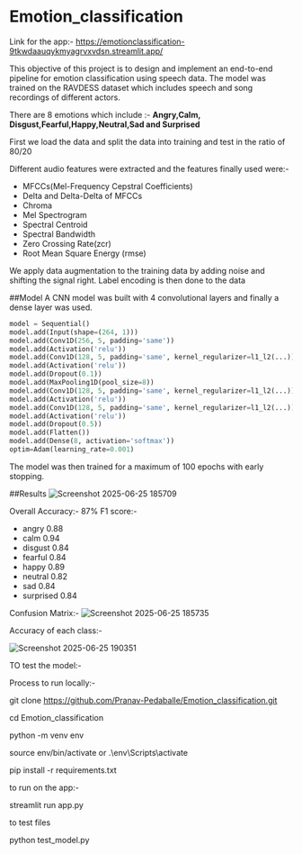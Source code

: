 # Emotion_classification
Link for the app:- https://emotionclassification-9tkwdaauqykmyagrvxvdsn.streamlit.app/

This objective of this project is to design and implement an end-to-end pipeline for emotion classification using speech data.
The model was trained on the RAVDESS dataset which includes speech and song recordings of different actors.

There are 8 emotions which include :- **Angry,Calm, Disgust,Fearful,Happy,Neutral,Sad and Surprised** 

First we load the data and split the data into training and test in the ratio of 80/20

Different audio features were extracted and the features finally used were:-
 - MFCCs(Mel-Frequency Cepstral Coefficients)
 - Delta and Delta-Delta of MFCCs
 - Chroma
 - Mel Spectrogram
 - Spectral Centroid
 - Spectral Bandwidth
 - Zero Crossing Rate(zcr)
 - Root Mean Square Energy (rmse)

We apply data augmentation to the training data by adding noise and shifting the signal right.
Label encoding is then done to the data

##Model 
A CNN model was built with 4 convolutional layers and finally a dense layer was used.

```python
model = Sequential()
model.add(Input(shape=(264, 1)))
model.add(Conv1D(256, 5, padding='same'))
model.add(Activation('relu'))
model.add(Conv1D(128, 5, padding='same', kernel_regularizer=l1_l2(...)))
model.add(Activation('relu'))
model.add(Dropout(0.1))
model.add(MaxPooling1D(pool_size=8))
model.add(Conv1D(128, 5, padding='same', kernel_regularizer=l1_l2(...)))
model.add(Activation('relu'))
model.add(Conv1D(128, 5, padding='same', kernel_regularizer=l1_l2(...)))
model.add(Activation('relu'))
model.add(Dropout(0.5))
model.add(Flatten())
model.add(Dense(8, activation='softmax'))
optim=Adam(learning_rate=0.001)
```
The model was then trained for a maximum of 100 epochs with early stopping.

##Results
![Screenshot 2025-06-25 185709](https://github.com/user-attachments/assets/f62ec8eb-5703-4892-ac98-c3a1e56158c3)

Overall Accuracy:- 87%
F1 score:- 
 - angry 0.88
 - calm 0.94
 - disgust 0.84
 - fearful 0.84
 - happy 0.89
 - neutral 0.82
 - sad 0.84
 - surprised 0.84

Confusion Matrix:-
![Screenshot 2025-06-25 185735](https://github.com/user-attachments/assets/1969f6e0-229a-48bf-a037-14155f72be33)

Accuracy of each class:-

![Screenshot 2025-06-25 190351](https://github.com/user-attachments/assets/b4b2aa14-ae2e-4519-852d-f05fa8b57ffd)


TO test the model:-
 
Process to run locally:-

git clone https://github.com/Pranav-Pedaballe/Emotion_classification.git

cd Emotion_classification

python -m venv env

source env/bin/activate or .\env\Scripts\activate 

pip install -r requirements.txt

to run on the app:-

streamlit run app.py

to test files

python test_model.py






 




